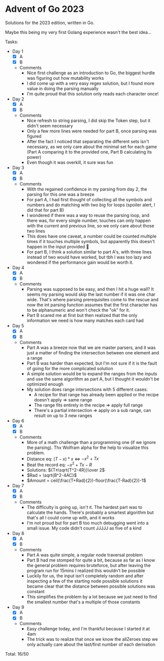 # Advent of Go 2023

Solutions for the 2023 edition, written in Go.

Maybe this being my very first Golang experience wasn't
the best idea...

Tasks:
- Day 1
  - [x] A
  - [x] B
  - Comments
    - Nice first challenge as an introduction to Go, the biggest hurdle was figuring out how mutability works
    - I did come up with a very easy regex solution, but I found more value in doing the parsing manually
    - I'm quite proud that this solution only reads each character once!
- Day 2
  - [x] A
  - [x] B
  - Comments
    - Nice refresh to string parsing, I did skip the Token step, but it didn't seem necessary
    - Only a few more lines were needed for part B, once parsing was figured
    - After the fact I noticed that separating the different sets isn't necessary, as we only care about the minimal set
      for each game (Part A comparing it to the provided one, Part B calculating its power)
    - Even though it was overkill, it sure was fun
- Day 3
  - [x] A
  - [x] B
  - Comments
    - With the regained confidence in my parsing from day 2, the parsing for this one was a breeze
    - For part A, I had first thought of collecting all the symbols and numbers and do matching with two big for loops
      (spoiler alert, I did that for part B)
    - I wondered if there was a way to reuse the parsing loop, and there was, for every single number, touches can only
      happen with the current and previous line, so we only care about those two lines
    - This does have one caveat, a number could be counted multiple times if it touches multiple symbols, but apparently
      this doesn't happen in the input provided 🤷
    - For part B, I think a solution similar to part A's, with three lines instead of two would have worked, but tbh I
      was too lazy and wondered if the performance gain would be worth it.
- Day 4
  - [x] A
  - [x] B
  - Comments
    - Parsing was supposed to be easy, and then I hit a huge wall? It seems my parsing would skip the last number if it was
      one char wide. That's where parsing prerequisites come to the rescue and now the int parsing function assumes that
      the first character has to be alphanumeric and won't check the "ok" for it.
    - Part B scared me at first but then realized that the only information we need is how many matches each card had
- Day 5
  - [x] A
  - [x] B
  - Comments
    - Part A was a breeze now that we are master parsers, and it was just a matter of finding the intersection between one
      element and a range
    - Part B was harder than expected, but I'm not sure if it is the fault of going for the more complicated solution
    - A simple solution would be to expand the ranges from the inputs and use the same algorithm as part A, but I thought
      it wouldn't be optimized enough
    - My solution does range intersections with 5 different cases:
      - A recipe for that range has already been applied or the recipe doesn't apply => same range
      - The range fits entirely in the recipe => apply full range
      - There's a partial intersection => apply on a sub range, can result on up to 3 new ranges
- Day 6
  - [x] A
  - [x] B
  - Comments
    - More of a math challenge than a programming one (if we ignore the parsing). Thx Wolfram alpha for the help to
      visualize this problem.
    - Distance eq: $(T-x)*x$ <=> $-x^2+Tx$
    - Beat the record eq: $-x^2+Tx-R$
    - Solutions: ${T±\sqrt{T^2-4R}}\over 2$
    - $Rad = \sqrt{B^2-4AC}$
    - $Amount = ceil(\frac{T+Rad}{2})-floor(\frac{T-Rad}{2})-1$
- Day 7
  - [x] A
  - [x] B
  - Comments
    - The difficulty is going up, isn't it. The hardest part was to calculate the hands. There's probably a smartest
      algorithm but that's all I could come up with, and it works
    - I'm not proud but for part B too much debugging went into a small issue. My code didn't count JJJJJ as five of a kind 
- Day 8
  - [x] A
  - [x] B
  - Comments
    - Part A was quite simple, a regular node traversal problem
    - Part B had me stomped for quite a bit, because as far as I know the general problem requires bruteforce, but after
      leaving the program run for 15mins I realized this wouldn't be possible
    - Luckily for us, the input isn't completely random and after inspecting a few of the starting node possible solutions
      it became clear that the distance between possible solutions was constant
    - This simplifies the problem by a lot because we just need to find the smallest number that's a multiple of those constants
- Day 9
  - [x] A
  - [x] B
  - Comments
    - Easy challenge today, and I'm thankful because I started it at 4am
    - The trick was to realize that once we know the allZeroes step we only actually care about the last/first number of
      each derivation

Total: 16/50